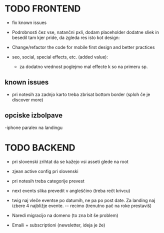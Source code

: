 # TODO FRONTEND

- fix known issues

- Podrobnosti čez vse, natančni pxli, dodam placeholder dodatne sliek in besedil tam kjer pride, da zgleda res isto kot design:

- Change/refactor the code for mobile first design and better practices

- seo, social, special effects, etc. (added value):
    - za dodatno vrednost poglejmo mal effecte k so na primeru sp.


## known issues

- pri notesih za zadnjo karto treba zbrisat bottom border (sploh če je discover more)

## opciske izbolpave

-iphone paralex na landingu

# TODO BACKEND

- pri slovenski zrihtat da se kažejo vsi asseti glede na root
- zjean active config pri slovenski
- pri notesih treba categorije prevest
- next events slika prevedit v angleščino (treba rečt krivcu)
- twig naj vleče eventse po datumih, ne pa po post date. Za landing naj izbere 4 najbližje evente. -- recimo (trenutno pač na roke prestaviš)

- Naredi migracijo na domeno (to zna bit še problem)
- Emaili + subscriptioni (newsletter, ideja je že)
